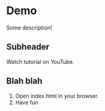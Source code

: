 # Demo

Some description!

## Subheader

Watch tutorial on YouTube.

## Blah blah

1. Open index.html in your browser.
2. Have fun